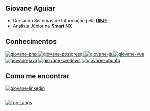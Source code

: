 ## Giovane Aguiar
- Cursando Sistemas de Informação pela <b><a href="https://www2.ufjf.br/ufjf/">UFJF</a></b>
- Analista Júnior na <b><a href="https://www.smartnx.com/">Smart NX</a></b>

## Conhecimentos


<a href="#" target="_blank">
<img align="center" alt="giovane-php" src="https://img.shields.io/badge/PHP-777BB4?style=for-the-badge&logo=php&logoColor=white" style="max-width:100%;">
</a>


<a href="#" target="_blank">
<img align="center" alt="giovane-postgresql" src="https://img.shields.io/badge/PostgreSQL-316192?style=for-the-badge&logo=postgresql&logoColor=white" style="max-width:100%;">
</a>

<a href="#" target="_blank">
<img align="center" alt="giovane-js" src="https://img.shields.io/badge/JavaScript-323330?style=for-the-badge&logo=javascript&logoColor=F7DF1E" style="max-width:100%;">
</a>


<a href="#" target="_blank">
<img align="center" alt="giovane-vue" src="https://img.shields.io/badge/Vue.js-35495E?style=for-the-badge&logo=vue.js&logoColor=4FC08D" style="max-width:100%;">
</a>

<a href="#" target="_blank">
<img align="center" alt="giovane-java" src="https://img.shields.io/badge/Java-ED8B00?style=for-the-badge&logo=java&logoColor=white" style="max-width:100%;">
</a>

<a href="#" target="_blank">
<img align="center" alt="giovane-windows" src="https://img.shields.io/badge/Windows-0078D6?style=for-the-badge&logo=windows&logoColor=white" style="max-width:100%;">
</a>

<a href="#" target="_blank">
<img align="center" alt="giovane-ubuntu" src="https://img.shields.io/badge/Ubuntu-E95420?style=for-the-badge&logo=ubuntu&logoColor=white" style="max-width:100%;">
</a>

## Como me encontrar

<a href="https://www.linkedin.com/in/giovane-aguiar/" target="_blank">
<img align="center" alt="giovane-linkedin" src="https://img.shields.io/badge/LinkedIn-0077B5?style=for-the-badge&logo=linkedin&logoColor=white" style="max-width:100%;">
</a>

##

[![Top Langs](https://github-readme-stats.vercel.app/api/top-langs/?username=giovaneaguiar&layout=compact&theme=dark&langs_count=6&count_private=true)](https://github.com/anuraghazra/github-readme-stats)


<!--
 
[![Linkedin Badge](https://img.shields.io/badge/-Giovane%20Aguiar-6633cc?style=flat-square&logo=Linkedin&logoColor=white&link=https://www.linkedin.com/in/giovane-aguiar/)](https://www.linkedin.com/in/giovane-aguiar/)  -
[![Gmail Badge](https://img.shields.io/badge/-giovaneaguiar@ice.ufjf.br-6633cc?style=flat-square&logo=Gmail&logoColor=white&link=mailto:giovaneaguiar@ice.ufjf.br)](mailto:giovaneaguiar@ice.ufjf.br)
-->
<!--
**giovaneaguiar/giovaneaguiar** is a ✨ _special_ ✨ repository because its `README.md` (this file) appears on your GitHub profile.

Here are some ideas to get you started:

- 🔭 I’m currently working on ...
- 🌱 I’m currently learning ...
- 👯 I’m looking to collaborate on ...
- 🤔 I’m looking for help with ...
- 💬 Ask me about ...
- 📫 How to reach me: ...
- 😄 Pronouns: ...
- ⚡ Fun fact: ...
-->

